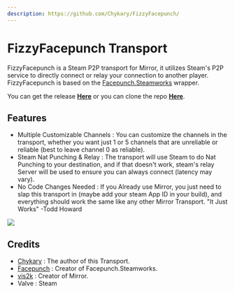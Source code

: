 ```yaml
---
description: https://github.com/Chykary/FizzyFacepunch/
---
```


# FizzyFacepunch Transport

FizzyFacepunch is a Steam P2P transport for Mirror, it utilizes Steam's P2P service to directly connect or relay your connection to another player. FizzyFacepunch is based on the [Facepunch.Steamworks](https://github.com/Facepunch/Facepunch.Steamworks) wrapper.

You can get the release [**Here**](https://github.com/Chykary/FizzyFacepunch/releases) or you can clone the repo [**Here**](https://github.com/Chykary/FizzyFacepunch).

## Features <a href="#features" id="features"></a>

* Multiple Customizable Channels : You can customize the channels in the transport, whether you want just 1 or 5 channels that are unreliable or reliable (best to leave channel 0 as reliable).
* Steam Nat Punching & Relay : The transport will use Steam to do Nat Punching to your destination, and if that doesn't work, steam's relay Server will be used to ensure you can always connect (latency may vary).
* No Code Changes Needed : If you Already use Mirror, you just need to slap this transport in (maybe add your steam App ID in your build), and everything should work the same like any other Mirror Transport. "It Just Works" -Todd Howard

![](<../../.gitbook/assets/image (28).png>)

## Credits <a href="#credits" id="credits"></a>

* [Chykary](https://github.com/Chykary/FizzyFacepunch) : The author of this Transport.
* [Facepunch](https://github.com/Facepunch) : Creator of Facepunch.Steamworks.
* [vis2k](https://github.com/vis2k) : Creator of Mirror.
* Valve : Steam
